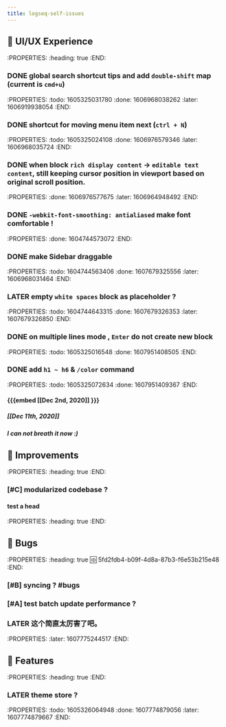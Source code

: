 ```yaml
---
title: logseq-self-issues
---
```


## 🎨  UI/UX Experience
:PROPERTIES:
:heading: true
:END:
### DONE global search shortcut tips and add `double-shift` map (current is `cmd+u`)
:PROPERTIES:
:todo: 1605325031780
:done: 1606968038262
:later: 1606919938054
:END:
### DONE shortcut for moving menu item next (`ctrl + N`)
:PROPERTIES:
:todo: 1605325024108
:done: 1606976579346
:later: 1606968035724
:END:
### DONE when block `rich display content` -> `editable text content`, still keeping cursor position in viewport based on original scroll position.
:PROPERTIES:
:done: 1606976577675
:later: 1606964948492
:END:
### DONE `-webkit-font-smoothing: antialiased` make font comfortable !
:PROPERTIES:
:done: 1604744573072
:END:
### DONE make Sidebar draggable
:PROPERTIES:
:todo: 1604744563406
:done: 1607679325556
:later: 1606968031464
:END:
### LATER empty `white spaces` block as placeholder ?
:PROPERTIES:
:todo: 1604744643315
:done: 1607679326353
:later: 1607679326850
:END:
### DONE on multiple lines mode , `Enter` do not create new block
:PROPERTIES:
:todo: 1605325016548
:done: 1607951408505
:END:
### DONE add `h1 ~ h6` & `/color` command
:PROPERTIES:
:todo: 1605325072634
:done: 1607951409367
:END:
#### {{{embed [[Dec 2nd, 2020]] }}}
##### [[Dec 11th, 2020]]
##### I can not breath it now :)
## 🚀  Improvements
:PROPERTIES:
:heading: true
:END:
### [#C] modularized codebase ?
#### test a head
:PROPERTIES:
:heading: true
:END:
## 🐞 Bugs
:PROPERTIES:
:heading: true
:id: 5fd2fdb4-b09f-4d8a-87b3-f6e53b215e48
:END:
### [#B] syncing ? #bugs
### [#A] test batch update performance ?
### LATER 这个简直太厉害了吧。
:PROPERTIES:
:later: 1607775244517
:END:
## 🦄 Features
:PROPERTIES:
:heading: true
:END:
### LATER theme store ?
:PROPERTIES:
:todo: 1605326064948
:done: 1607774879056
:later: 1607774879667
:END:
